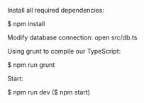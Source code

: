 Install all required dependencies:

$ npm install

Modify database connection:
open src/db.ts


Using grunt to compile our TypeScript:

$ npm run grunt



Start:

$ npm run dev
($ npm start)


